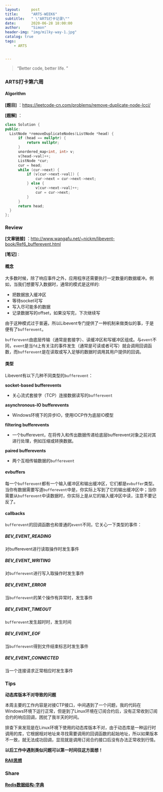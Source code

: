 ```yaml
---
layout:     post
title:      "ARTS-WEEK6"
subtitle:   " \"ARTS打卡记录\""
date:       2020-06-28 18:00:00
author:     "Simon"
header-img: "img/milky-way-1.jpg"
catalog: true
tags:
    - ARTS


---
```


> “Better code, better life. ”

### ARTS打卡第六周

#### Algorithm

**[题目]** ：https://leetcode-cn.com/problems/remove-duplicate-node-lcci/

**[题解]** ：

  ```c++
class Solution {
public:
    ListNode *removeDuplicateNodes(ListNode *head) {
        if (head == nullptr) {
            return nullptr;
        }
        unordered_map<int, int> v;
        v[head->val]++;
        ListNode *cur;
        cur = head;
        while (cur->next) {
            if (v[cur->next->val]) {
                cur->next = cur->next->next;
            } else {
                v[cur->next->val]++;
                cur = cur->next;
            }
        }
        return head;
    }
};
  ```



### Review

**[文章链接]** ：http://www.wangafu.net/~nickm/libevent-book/Ref6_bufferevent.html

**[笔记]** :

#### 概念

大多数时候，除了响应事件之外，应用程序还需要执行一定数量的数据缓冲。例如，当我们想要写入数据时，通常的模式是这样的:

* 把数据放入缓冲区
* 等待socket可写
* 写入尽可能多的数据
* 记录数据写的offset，如果没写完，下次继续写

由于这种模式过于普遍，所以Libevent专门提供了一种机制来做类似的事，于是便有了`bufferevent`。

`bufferevent`由底层传输（通常是套接字）、读缓冲区和写缓冲区组成。与`event`不同，`event`是当`fd`上有关注的事件发生（通常是可读或者可写）就会调用回调函数，而`bufferevent`是在读取或写入足够的数据时调用其用户提供的回调。

#### 类型

Libevent有以下几种不同类型的`bufferevent`：

**socket-based bufferevents**

* 关心流式套接字（TCP）连接数据读写的`bufferevent`

**asynchronous-IO bufferevents**

* Windows环境下的异步IO，使用IOCP作为底层IO模型

**filtering bufferevents**

* 一个bufferevent，在将传入和传出数据传递给底层bufferevent对象之前对其进行处理，例如压缩或转换数据。

**paired bufferevents**

* 两个互相传输数据的`bufferevent`

#### evbuffers

每一个`bufferevent`都有一个输入缓冲区和输出缓冲区，它们都是`evbuffer`类型。当你有数据需要写道`bufferevent`中是，你实际上写到了它的输出缓冲区中；当你需要从`bufferevent`中读数据时，你实际上是从它的输入缓冲区中读，注意不要记反了。

#### callbacks

`bufferevent`的回调函数也和普通的`event`不同，它关心一下类型的事件：

##### BEV_EVENT_READING

对bufferevent进行读取操作时发生事件

##### BEV_EVENT_WRITING

对`bufferevent`进行写入取操作时发生事件

##### BEV_EVENT_ERROR

当`bufferevent`的某个操作有异常时，发生事件

##### BEV_EVENT_TIMEOUT

`bufferevent`发生超时时，发生时间

##### BEV_EVENT_EOF

当`bufferevent`得到文件结束标志时发生事件

##### BEV_EVENT_CONNECTED

当一个连接请求正常相应时发生事件

### Tips

**动态库版本不对导致的问题**

本周主要的工作内容是对接CTP接口，中间遇到了一个问题，我的代码在Windows环境下运行正常，但是到了Linux环境在订阅合约后，没有正常收到订阅合约的响应回调，困扰了我半天的时间。

排查下来发现是在Linux环境下使用的动态库版本不对，由于动态库是一种运行时调用的库，它根据相对地址来寻找需要调用的回调函数的起始地址，所以如果版本不一致，就无法成功回调，显现就是调用订阅合约接口后没有办法正常收到行情。

**以后工作中遇到类似问题可以第一时间往这方面想！**

**[RAII思想](https://simonzgx.github.io/2020/07/01/C++-RAII%E6%83%AF%E7%94%A8%E6%B3%95/)**

### Share

**[Redis数据结构-字典](https://simonzgx.github.io/2020/06/30/Redis数据结构-字典/)**

